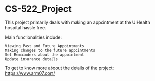 # CS-522_Project
This project primarily deals with making an appointment at the UIHealth hospital hassle free.

Main functionalities include:

    Viewing Past and Future Appointments
    Making changes to the future appointments
    Set Remainders about the appointment
    Update insurance details
    
To get to know more aboout the details of the project:
        https://www.arm07.com/

​
